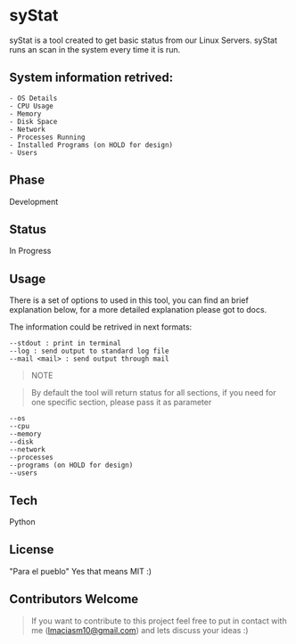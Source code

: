 syStat
=========

syStat is a tool created to get basic status from our Linux Servers. syStat
runs an scan in the system every time it is run.

System information retrived:
----
    - OS Details
    - CPU Usage
    - Memory
    - Disk Space
    - Network
    - Processes Running
    - Installed Programs (on HOLD for design)
    - Users

Phase
----

Development

Status
----

In Progress

Usage
----

There is a set of options to used in this tool, you can find an brief
explanation below, for a more detailed explanation please got to docs.

The information could be retrived in next formats:

    --stdout : print in terminal
    --log : send output to standard log file
    --mail <mail> : send output through mail

> NOTE

> By default the tool will return status for all sections, if you need for one
> specific section, please pass it as parameter


    --os
    --cpu
    --memory
    --disk
    --network
    --processes
    --programs (on HOLD for design)
    --users


Tech
------

Python


License
-----
"Para el pueblo"
Yes that means MIT :)


Contributors Welcome
----
> If you want to contribute to this project feel free to
> put in contact with me (lmaciasm10@gmail.com) and lets discuss
> your ideas :)
